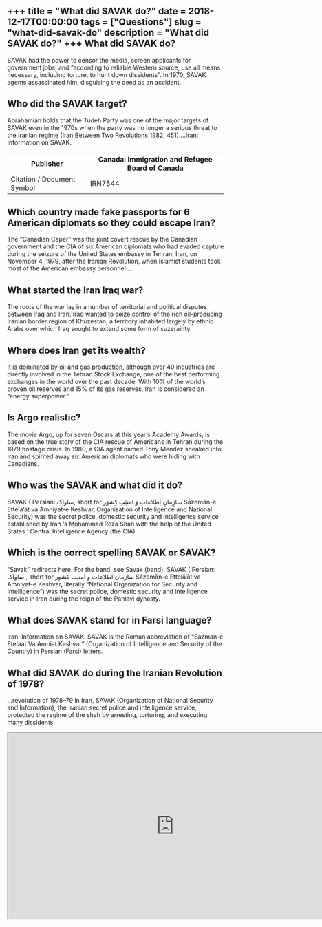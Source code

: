 +++
title = "What did SAVAK do?"
date = 2018-12-17T00:00:00
tags = ["Questions"]
slug = "what-did-savak-do"
description = "What did SAVAK do?"
+++
What did SAVAK do?
------------------

SAVAK had the power to censor the media, screen applicants for government jobs, and “according to reliable Western source, use all means necessary, including torture, to hunt down dissidents”. In 1970, SAVAK agents assassinated him, disguising the deed as an accident.

Who did the SAVAK target?
-------------------------

Abrahamian holds that the Tudeh Party was one of the major targets of SAVAK even in the 1970s when the party was no longer a serious threat to the Iranian regime (Iran Between Two Revolutions 1982, 451)….Iran: Information on SAVAK.

<table><tr><th>Publisher</th><th>Canada: Immigration and Refugee Board of Canada</th></tr><tr><td>Citation / Document Symbol</td><td>IRN7544</td></tr></table>

Which country made fake passports for 6 American diplomats so they could escape Iran?
-------------------------------------------------------------------------------------

The “Canadian Caper” was the joint covert rescue by the Canadian government and the CIA of six American diplomats who had evaded capture during the seizure of the United States embassy in Tehran, Iran, on November 4, 1979, after the Iranian Revolution, when Islamist students took most of the American embassy personnel …

What started the Iran Iraq war?
-------------------------------

The roots of the war lay in a number of territorial and political disputes between Iraq and Iran. Iraq wanted to seize control of the rich oil-producing Iranian border region of Khūzestān, a territory inhabited largely by ethnic Arabs over which Iraq sought to extend some form of suzerainty.

Where does Iran get its wealth?
-------------------------------

It is dominated by oil and gas production, although over 40 industries are directly involved in the Tehran Stock Exchange, one of the best performing exchanges in the world over the past decade. With 10% of the world’s proven oil reserves and 15% of its gas reserves, Iran is considered an “energy superpower.”

Is Argo realistic?
------------------

The movie Argo, up for seven Oscars at this year’s Academy Awards, is based on the true story of the CIA rescue of Americans in Tehran during the 1979 hostage crisis. In 1980, a CIA agent named Tony Mendez sneaked into Iran and spirited away six American diplomats who were hiding with Canadians.

Who was the SAVAK and what did it do?
-------------------------------------

SAVAK ( Persian: ساواک, short for سازِمانِ اطلاعات وَ امنیَتِ کِشوَر Sāzemān-e Ettelā’āt va Amniyat-e Keshvar, Organisation of Intelligence and National Security) was the secret police, domestic security and intelligence service established by Iran ‘s Mohammad Reza Shah with the help of the United States ‘ Central Intelligence Agency (the CIA).

Which is the correct spelling SAVAK or SAVAK?
---------------------------------------------

“Savak” redirects here. For the band, see Savak (band). SAVAK ( Persian: ساواک ‎, short for سازمان اطلاعات و امنیت کشور Sāzemān-e Ettelā’āt va Amniyat-e Keshvar, literally “National Organization for Security and Intelligence”) was the secret police, domestic security and intelligence service in Iran during the reign of the Pahlavi dynasty.

What does SAVAK stand for in Farsi language?
--------------------------------------------

Iran: Information on SAVAK. SAVAK is the Roman abbreviation of “Sazman-e Etelaat Va Amniat Keshvar” (Organization of Intelligence and Security of the Country) in Persian (Farsi) letters.

What did SAVAK do during the Iranian Revolution of 1978?
--------------------------------------------------------

…revolution of 1978–79 in Iran, SAVAK (Organization of National Security and Information), the Iranian secret police and intelligence service, protected the regime of the shah by arresting, torturing, and executing many dissidents.

<iframe allow="accelerometer; autoplay; clipboard-write; encrypted-media; gyroscope; picture-in-picture" allowfullscreen="" class="__youtube_prefs__  epyt-is-override  no-lazyload" data-no-lazy="1" data-origheight="433" data-origwidth="770" data-skipgform_ajax_framebjll="" height="433" id="_ytid_22953" loading="lazy" src="https://www.youtube.com/embed/qau-V9-0_vc?enablejsapi=1&autoplay=0&cc_load_policy=0&cc_lang_pref=&iv_load_policy=1&loop=0&modestbranding=0&rel=1&fs=1&playsinline=0&autohide=2&theme=dark&color=red&controls=1&" title="YouTube player" width="770"></iframe>